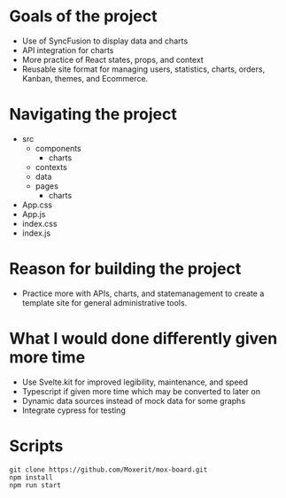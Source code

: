 # Goals of the project

- Use of SyncFusion to display data and charts
- API integration for charts
- More practice of React states, props, and context
- Reusable site format for managing users, statistics, charts, orders, Kanban, themes, and Ecommerce. 

# Navigating the project

- src
   - components
     - charts
   - contexts
   - data
   - pages
      - charts
- App.css
- App.js
- index.css
- index.js

# Reason for building the project

- Practice more with APIs, charts, and statemanagement to create a template site for general administrative tools.

# What I would done differently given more time

- Use Svelte.kit for improved legibility, maintenance, and speed
- Typescript if given more time which may be converted to later on
- Dynamic data sources instead of mock data for some graphs
- Integrate cypress for testing

# Scripts

```
git clone https://github.com/Moxerit/mox-board.git
npm install
npm run start
```

